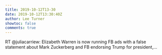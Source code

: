 ```yaml
---
title: 2019-10-12T13-30
date: 2019-10-12T13:30:40Z
author: Lee Turner
showtoc: false
comments: true
---
```


RT @juliacarriew: Elizabeth Warren is now running FB ads with a false statement about Mark Zuckerberg and FB endorsing Trump for president,…

